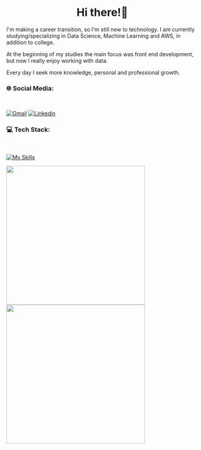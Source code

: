 <h1 align="center">Hi there!👋</h1>
I'm making a career transition, so I'm still new to technology. I am currently studying/specializing in Data Science, Machine Learning and AWS, in addition to college. <br>

At the beginning of my studies the main focus was front end development, but now I really enjoy working with data.<br>

Every day I seek more knowledge, personal and professional growth.




### 🌐 Social Media:
<br>

[![Gmail](https://img.shields.io/badge/Gmail-D14836?style=for-the-badge&logo=gmail&logoColor=white)](mailto:suzaane97@gmail.com)
[![Linkedin](https://img.shields.io/badge/LinkedIn-0077B5?style=for-the-badge&logo=linkedin&logoColor=white)](https://www.linkedin.com/in/maria-suzane-712b4b282/)

### 💻 Tech Stack:
<br>

[![My Skills](https://skillicons.dev/icons?i=javascript,py,css,html,git,react,vscode&theme=dark)](https://skillicons.dev)
<br>

<img src="https://github-readme-stats.vercel.app/api?username=sdesuzane&theme=transparent&show_icons=true&hide_border=true"  width="364px" /><img src="https://github-readme-streak-stats.herokuapp.com/?user=sdesuzane&theme=transparent&hide_border=true"  width="364px"/>
